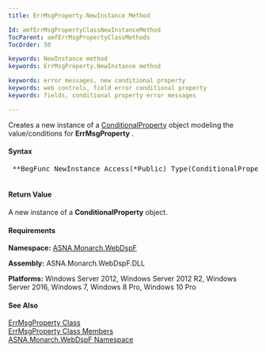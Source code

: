 ```yaml
---
title: ErrMsgProperty.NewInstance Method

Id: amfErrMsgPropertyClassNewInstanceMethod
TocParent: amfErrMsgPropertyClassMethods
TocOrder: 50

keywords: NewInstance method
keywords: ErrMsgProperty.NewInstance method

keywords: error messages, new conditional property
keywords: web controls, field error conditional property
keywords: fields, conditional property error messages

---
```


Creates a new instance of a [ ConditionalProperty](amfConditionalPropertyClass.html) object modeling the value/conditions for **ErrMsgProperty** .

#### Syntax
<pre class="prettyprint">
 **BegFunc NewInstance Access(*Public) Type(ConditionalProperty) Modifier(*Overrides)** 
            </pre>

#### Return Value
A new instance of a **ConditionalProperty** object.

#### Requirements
**Namespace:** [ASNA.Monarch.WebDspF](amfWebDspFNamespace.html)

**Assembly:** ASNA.Monarch.WebDspF.DLL

**Platforms:** Windows Server 2012, Windows Server 2012 R2, Windows Server 2016, Windows 7, Windows 8 Pro, Windows 10 Pro

#### See Also
[ ErrMsgProperty Class](amfErrMsgPropertyClass.html) <br clear="none" /> [ ErrMsgProperty Class Members](amfErrMsgPropertyClassMembers.html) <br clear="none" /> [ ASNA.Monarch.WebDspF Namespace](amfWebDspFNamespace.html) 
